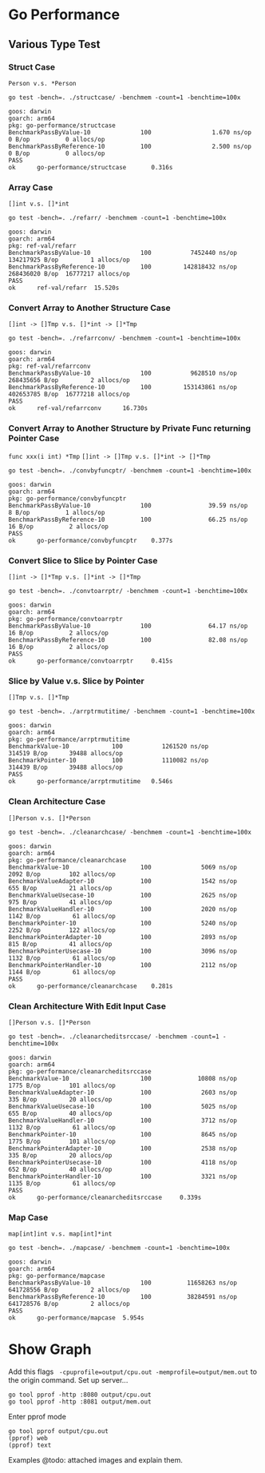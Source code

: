 # Go Performance

## Various Type Test
### Struct Case

`Person v.s. *Person`

```
go test -bench=. ./structcase/ -benchmem -count=1 -benchtime=100x
```

```
goos: darwin
goarch: arm64
pkg: go-performance/structcase
BenchmarkPassByValue-10              100                 1.670 ns/op           0 B/op          0 allocs/op
BenchmarkPassByReference-10          100                 2.500 ns/op           0 B/op          0 allocs/op
PASS
ok      go-performance/structcase       0.316s
```

### Array Case

`[]int v.s. []*int`

```
go test -bench=. ./refarr/ -benchmem -count=1 -benchtime=100x
```

```
goos: darwin
goarch: arm64
pkg: ref-val/refarr
BenchmarkPassByValue-10              100           7452440 ns/op        134217925 B/op         1 allocs/op
BenchmarkPassByReference-10          100         142818432 ns/op        268436020 B/op  16777217 allocs/op
PASS
ok      ref-val/refarr  15.520s
```

### Convert Array to Another Structure Case

`[]int -> []Tmp v.s. []*int -> []*Tmp`

```
go test -bench=. ./refarrconv/ -benchmem -count=1 -benchtime=100x
```

```
goos: darwin
goarch: arm64
pkg: ref-val/refarrconv
BenchmarkPassByValue-10              100           9628510 ns/op        268435656 B/op         2 allocs/op
BenchmarkPassByReference-10          100         153143861 ns/op        402653785 B/op  16777218 allocs/op
PASS
ok      ref-val/refarrconv      16.730s
```

### Convert Array to Another Structure by Private Func returning Pointer Case

`func xxx(i int) *Tmp`
`[]int -> []Tmp v.s. []*int -> []*Tmp`

```
go test -bench=. ./convbyfuncptr/ -benchmem -count=1 -benchtime=100x
```

```
goos: darwin
goarch: arm64
pkg: go-performance/convbyfuncptr
BenchmarkPassByValue-10              100                39.59 ns/op            8 B/op          1 allocs/op
BenchmarkPassByReference-10          100                66.25 ns/op           16 B/op          2 allocs/op
PASS
ok      go-performance/convbyfuncptr    0.377s
```

### Convert Slice to Slice by Pointer Case

`[]int -> []*Tmp v.s. []*int -> []*Tmp`

```
go test -bench=. ./convtoarrptr/ -benchmem -count=1 -benchtime=100x
```

```
goos: darwin
goarch: arm64
pkg: go-performance/convtoarrptr
BenchmarkPassByValue-10              100                64.17 ns/op           16 B/op          2 allocs/op
BenchmarkPassByReference-10          100                82.08 ns/op           16 B/op          2 allocs/op
PASS
ok      go-performance/convtoarrptr     0.415s
```

### Slice by Value v.s. Slice by Pointer

`[]Tmp v.s. []*Tmp`

```
go test -bench=. ./arrptrmutitime/ -benchmem -count=1 -benchtime=100x
```

```
goos: darwin
goarch: arm64
pkg: go-performance/arrptrmutitime
BenchmarkValue-10            100           1261520 ns/op          314519 B/op      39488 allocs/op
BenchmarkPointer-10          100           1110082 ns/op          314439 B/op      39488 allocs/op
PASS
ok      go-performance/arrptrmutitime   0.546s
```

### Clean Architecture Case

`[]Person v.s. []*Person`

```
go test -bench=. ./cleanarchcase/ -benchmem -count=1 -benchtime=100x
```

```
goos: darwin
goarch: arm64
pkg: go-performance/cleanarchcase
BenchmarkValue-10                    100              5069 ns/op            2092 B/op        102 allocs/op
BenchmarkValueAdapter-10             100              1542 ns/op             655 B/op         21 allocs/op
BenchmarkValueUsecase-10             100              2625 ns/op             975 B/op         41 allocs/op
BenchmarkValueHandler-10             100              2020 ns/op            1142 B/op         61 allocs/op
BenchmarkPointer-10                  100              5240 ns/op            2252 B/op        122 allocs/op
BenchmarkPointerAdapter-10           100              2893 ns/op             815 B/op         41 allocs/op
BenchmarkPointerUsecase-10           100              3096 ns/op            1132 B/op         61 allocs/op
BenchmarkPointerHandler-10           100              2112 ns/op            1144 B/op         61 allocs/op
PASS
ok      go-performance/cleanarchcase    0.281s
```

### Clean Architecture With Edit Input Case

`[]Person v.s. []*Person`

```
go test -bench=. ./cleanarcheditsrccase/ -benchmem -count=1 -benchtime=100x
```

```
goos: darwin
goarch: arm64
pkg: go-performance/cleanarcheditsrccase
BenchmarkValue-10                    100             10808 ns/op            1775 B/op        101 allocs/op
BenchmarkValueAdapter-10             100              2603 ns/op             335 B/op         20 allocs/op
BenchmarkValueUsecase-10             100              5025 ns/op             655 B/op         40 allocs/op
BenchmarkValueHandler-10             100              3712 ns/op            1132 B/op         61 allocs/op
BenchmarkPointer-10                  100              8645 ns/op            1775 B/op        101 allocs/op
BenchmarkPointerAdapter-10           100              2538 ns/op             335 B/op         20 allocs/op
BenchmarkPointerUsecase-10           100              4118 ns/op             652 B/op         40 allocs/op
BenchmarkPointerHandler-10           100              3321 ns/op            1135 B/op         61 allocs/op
PASS
ok      go-performance/cleanarcheditsrccase     0.339s
```

### Map Case

`map[int]int v.s. map[int]*int`

```
go test -bench=. ./mapcase/ -benchmem -count=1 -benchtime=100x
```

```
goos: darwin
goarch: arm64
pkg: go-performance/mapcase
BenchmarkPassByValue-10              100          11658263 ns/op        641728556 B/op         2 allocs/op
BenchmarkPassByReference-10          100          38284591 ns/op        641728576 B/op         2 allocs/op
PASS
ok      go-performance/mapcase  5.954s
```

# Show Graph

Add this flags ` -cpuprofile=output/cpu.out -memprofile=output/mem.out` to the origin command.
Set up server...
```
go tool pprof -http :8080 output/cpu.out
go tool pprof -http :8081 output/mem.out
```

Enter pprof mode
```
go tool pprof output/cpu.out
(pprof) web
(pprof) text
```

Examples
@todo: attached images and explain them.